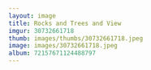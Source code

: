 ```yaml
---
layout: image
title: Rocks and Trees and View
imgur: 30732661718
thumb: images/thumbs/30732661718.jpeg
image: images/30732661718.jpeg
album: 72157671124488797
---
```



